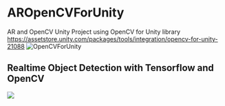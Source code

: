 # AROpenCVForUnity
 
AR and OpenCV Unity Project using OpenCV for Unity library https://assetstore.unity.com/packages/tools/integration/opencv-for-unity-21088
![OpenCVForUnity](https://github.com/dendritaDev/AROpenCVForUnity/assets/107819892/19f90488-5fb3-4676-bf4d-6aad437effef)

## Realtime Object Detection with Tensorflow and OpenCV
![](https://github.com/dendritaDev/AROpenCVForUnity/blob/main/ObjectDetection.gif)
